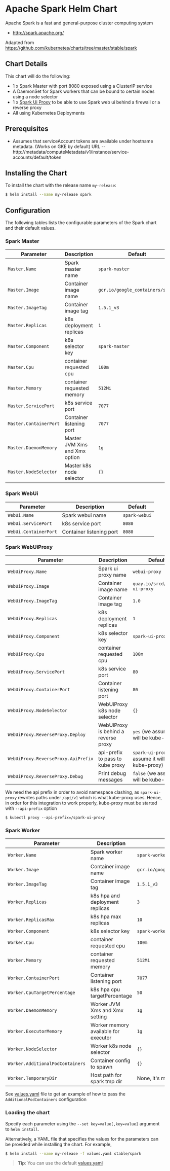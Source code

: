 # Apache Spark Helm Chart

Apache Spark is a fast and general-purpose cluster computing system

* http://spark.apache.org/

Adapted from https://github.com/kubernetes/charts/tree/master/stable/spark

## Chart Details
This chart will do the following:

* 1 x Spark Master with port 8080 exposed using a ClusterIP service
* A DaemonSet for Spark workers that can be bound to certain nodes using a node selector
* 1 x [Spark Ui Proxy](https://github.com/src-d/spark-ui-proxy) to be able to use Spark web ui behind a firewall or a reverse proxy
* All using Kubernetes Deployments

## Prerequisites

* Assumes that serviceAccount tokens are available under hostname metadata. (Works on GKE by default) URL -- http://metadata/computeMetadata/v1/instance/service-accounts/default/token

## Installing the Chart

To install the chart with the release name `my-release`:

```bash
$ helm install --name my-release spark
```

## Configuration

The following tables lists the configurable parameters of the Spark chart and their default values.

### Spark Master

| Parameter               | Description                        | Default                                                    |
| ----------------------- | ---------------------------------- | ---------------------------------------------------------- |
| `Master.Name`           | Spark master name                  | `spark-master`                                             |
| `Master.Image`          | Container image name               | `gcr.io/google_containers/spark`                           |
| `Master.ImageTag`       | Container image tag                | `1.5.1_v3`                                                 |
| `Master.Replicas`       | k8s deployment replicas            | `1`                                                        |
| `Master.Component`      | k8s selector key                   | `spark-master`                                             |
| `Master.Cpu`            | container requested cpu            | `100m`                                                     |
| `Master.Memory`         | container requested memory         | `512Mi`                                                    |
| `Master.ServicePort`    | k8s service port                   | `7077`                                                     |
| `Master.ContainerPort`  | Container listening port           | `7077`                                                     |
| `Master.DaemonMemory`   | Master JVM Xms and Xmx option      | `1g`                                                       |
| `Master.NodeSelector`   | Master k8s node selector           | `{}`

### Spark WebUi

|       Parameter       |           Description            |                         Default                          |
|-----------------------|----------------------------------|----------------------------------------------------------|
| `WebUi.Name`          | Spark webui name                 | `spark-webui`                                            |
| `WebUi.ServicePort`   | k8s service port                 | `8080`                                                   |
| `WebUi.ContainerPort` | Container listening port         | `8080`                                                   |

### Spark WebUiProxy

| Parameter                           | Description                          | Default                                                    |
| ----------------------------------- | ------------------------------------ | ---------------------------------------------------------- |
| `WebUiProxy.Name`                   | Spark ui proxy name                  | `webui-proxy`                                              |
| `WebUiProxy.Image`                  | Container image name                 | `quay.io/srcd/spark-ui-proxy`                              |
| `WebUiProxy.ImageTag`               | Container image tag                  | `1.0`                                                      |
| `WebUiProxy.Replicas`               | k8s deployment replicas              | `1`                                                        |
| `WebUiProxy.Component`              | k8s selector key                     | `spark-ui-proxy`                                           |
| `WebUiProxy.Cpu`                    | container requested cpu              | `100m`                                                     |
| `WebUiProxy.ServicePort`            | k8s service port                     | `80`                                                       |
| `WebUiProxy.ContainerPort`          | Container listening port             | `80`                                                       |
| `WebUiProxy.NodeSelector`           | WebUiProxy k8s node selector         | `{}`                                                       |
| `WebUiProxy.ReverseProxy.Deploy`    | WebUiProxy is behind a reverse proxy | `yes` (we assume it will be kube-proxy)                    |
| `WebUiProxy.ReverseProxy.ApiPrefix` | api-prefix to pass to kube proxy     | `spark-ui-proxy` (we assume it will be kube-proxy)         |
| `WebUiProxy.ReverseProxy.Debug`     | Print debug messages                 | `false` (we assume it will be kube-proxy)                  |

We need the api prefix in order to avoid namespace clashing, as `spark-ui-proxy` rewrites paths under `/api/v1` which is what kube-proxy uses. Hence, in order for this integration to work properly, kube-proxy must be started with `--api-prefix` option

```
$ kubectl proxy --api-prefix=/spark-ui-proxy
```

### Spark Worker

| Parameter                        | Description                          | Default                                                    |
| -------------------------------- | ------------------------------------ | ---------------------------------------------------------- |
| `Worker.Name`                    | Spark worker name                    | `spark-worker`                                             |
| `Worker.Image`                   | Container image name                 | `gcr.io/google_containers/spark`                           |
| `Worker.ImageTag`                | Container image tag                  | `1.5.1_v3`                                                 |
| `Worker.Replicas`                | k8s hpa and deployment replicas      | `3`                                                        |
| `Worker.ReplicasMax`             | k8s hpa max replicas                 | `10`                                                       |
| `Worker.Component`               | k8s selector key                     | `spark-worker`                                             |
| `Worker.Cpu`                     | container requested cpu              | `100m`                                                     |
| `Worker.Memory`                  | container requested memory           | `512Mi`                                                    |
| `Worker.ContainerPort`           | Container listening port             | `7077`                                                     |
| `Worker.CpuTargetPercentage`     | k8s hpa cpu targetPercentage         | `50`                                                       |
| `Worker.DaemonMemory`            | Worker JVM Xms and Xmx setting       | `1g`                                                       |
| `Worker.ExecutorMemory`          | Worker memory available for executor | `1g`                                                       |
| `Worker.NodeSelector`            | Worker k8s node selector             | `{}`                                                       |
| `Worker.AdditionalPodContainers` | Container config to spawn            | `{}`                                                       |
| `Worker.TemporaryDir`            | Host path for spark tmp dir          | None, it's mandatory                                       |

See [values.yaml](values.yaml) file to get an example of how to pass the `AdditionalPodContainers` configuration

### Loading the chart

Specify each parameter using the `--set key=value[,key=value]` argument to `helm install`.

Alternatively, a YAML file that specifies the values for the parameters can be provided while installing the chart. For example,

```bash
$ helm install --name my-release -f values.yaml stable/spark
```

> **Tip**: You can use the default [values.yaml](values.yaml)
